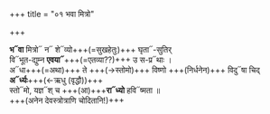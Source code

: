 +++
title = "०१ भवा मित्रो"

+++

**भ᳓वा** मित्रो᳓ न᳓ शे᳓व्यो+++(=सुखहेतुः)+++ घृता᳓-सुतिर्  
वि᳓भूत-द्युम्न **एवया᳓**+++(=एतव्या??)+++ उ स-प्र᳓थाः ।  
अ᳓धा+++(=अथा)+++ ते +++(→स्तोमो)+++ विष्णो +++(निर्धनेन)+++ विदु᳓षा चिद् **अ᳓र्ध्यः**+++(←ऋधु (वृद्धौ))+++  
स्तो᳓मो, यज्ञ᳓श् च +++(आ)+++**रा᳓ध्यो** हवि᳓ष्मता ॥  
+++(अनेन देवस्त्रोत्राणि चोदितानि!)+++
